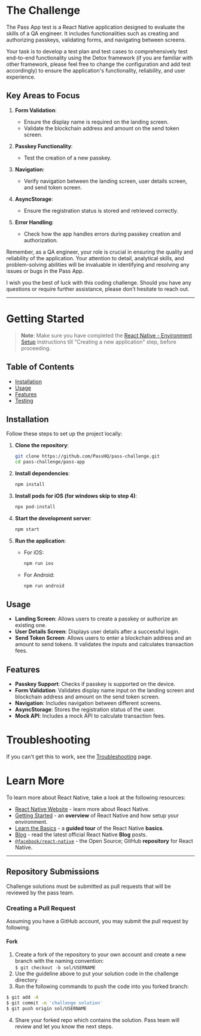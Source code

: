 # The Challenge

The Pass App test is a React Native application designed to evaluate the skills of a QA engineer. It includes functionalities such as creating and authorizing passkeys, validating forms, and navigating between screens. 

Your task is to develop a test plan and test cases to comprehensively test end-to-end functionality using the Detox framework (if you are familiar with other framework, please feel free to change the configuration and add test accordingly) to ensure the application's functionality, reliability, and user experience.

## Key Areas to Focus

1. **Form Validation**:
    - Ensure the display name is required on the landing screen.
    - Validate the blockchain address and amount on the send token screen.

2. **Passkey Functionality**:
    - Test the creation of a new passkey.

3. **Navigation**:
    - Verify navigation between the landing screen, user details screen, and send token screen.

4. **AsyncStorage**:
    - Ensure the registration status is stored and retrieved correctly.

5. **Error Handling**:
    - Check how the app handles errors during passkey creation and authorization.

Remember, as a QA engineer, your role is crucial in ensuring the quality and reliability of the application. Your attention to detail, analytical skills, and problem-solving abilities will be invaluable in identifying and resolving any issues or bugs in the Pass App.

I wish you the best of luck with this coding challenge. Should you have any questions or require further assistance, please don't hesitate to reach out.

---

# Getting Started

>**Note**: Make sure you have completed the [React Native - Environment Setup](https://reactnative.dev/docs/environment-setup) instructions till "Creating a new application" step, before proceeding.

## Table of Contents

- [Installation](#installation)
- [Usage](#usage)
- [Features](#features)
- [Testing](#testing)

## Installation

Follow these steps to set up the project locally:

1. **Clone the repository**:
    ```sh
    git clone https://github.com/PassHQ/pass-challenge.git
    cd pass-challenge/pass-app
    ```

2. **Install dependencies**:
    ```sh
    npm install
    ```

3. **Install pods for iOS (for windows skip to step 4)**:
    ```sh
    npx pod-install
    ```

4. **Start the development server**:
    ```sh
    npm start
    ```

5. **Run the application**:
    - For iOS:
      ```sh
      npm run ios
      ```
    - For Android:
      ```sh
      npm run android
      ```

## Usage

- **Landing Screen**: Allows users to create a passkey or authorize an existing one.
- **User Details Screen**: Displays user details after a successful login.
- **Send Token Screen**: Allows users to enter a blockchain address and an amount to send tokens. It validates the inputs and calculates transaction fees.

## Features

- **Passkey Support**: Checks if passkey is supported on the device.
- **Form Validation**: Validates display name input on the landing screen and blockchain address and amount on the send token screen.
- **Navigation**: Includes navigation between different screens.
- **AsyncStorage**: Stores the registration status of the user.
- **Mock API**: Includes a mock API to calculate transaction fees.

# Troubleshooting

If you can't get this to work, see the [Troubleshooting](https://reactnative.dev/docs/troubleshooting) page.


# Learn More

To learn more about React Native, take a look at the following resources:

- [React Native Website](https://reactnative.dev) - learn more about React Native.
- [Getting Started](https://reactnative.dev/docs/environment-setup) - an **overview** of React Native and how setup your environment.
- [Learn the Basics](https://reactnative.dev/docs/getting-started) - a **guided tour** of the React Native **basics**.
- [Blog](https://reactnative.dev/blog) - read the latest official React Native **Blog** posts.
- [`@facebook/react-native`](https://github.com/facebook/react-native) - the Open Source; GitHub **repository** for React Native.

---

## Repository Submissions

Challenge solutions must be submitted as pull requests that will be reviewed by the pass team.

### Creating a Pull Request

Assuming you have a GitHub account, you may submit the pull request by following.

#### Fork

1. Create a fork of the repository to your own account and create a new branch with the naming convention:\
   `$ git checkout -b sol/USERNAME`
2. Use the guideline above to put your solution code in the challenge directory
3. Run the following commands to push the code into you forked branch:

```sh
$ git add -A
$ git commit -m 'challenge solution'
$ git push origin sol/USERNAME
```

4. Share your forked repo which contains the solution. Pass team will review and let you know the next steps.
